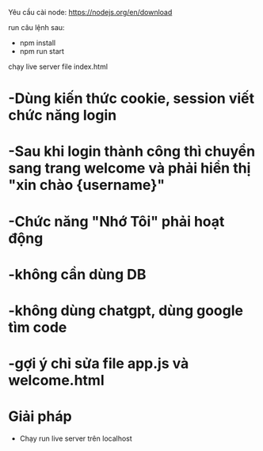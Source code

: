 Yêu cầu cài node: https://nodejs.org/en/download

run câu lệnh sau:
- npm install
- npm run start

chạy live server file index.html

# -Dùng kiến thức cookie, session  viết chức năng login
# -Sau khi login thành công thì chuyển sang trang welcome và phải hiển thị "xin chào {username}"
# -Chức năng "Nhớ Tôi" phải hoạt động
# -không cần dùng DB
# -không dùng chatgpt, dùng google tìm code
# -gợi ý chỉ sửa file app.js và welcome.html

# Giải pháp
- Chạy run live server trên localhost